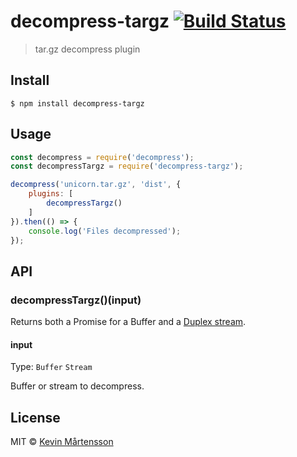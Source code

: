# decompress-targz [![Build Status](https://travis-ci.org/kevva/decompress-targz.svg?branch=master)](https://travis-ci.org/kevva/decompress-targz)

> tar.gz decompress plugin


## Install

```
$ npm install decompress-targz
```


## Usage

```js
const decompress = require('decompress');
const decompressTargz = require('decompress-targz');

decompress('unicorn.tar.gz', 'dist', {
	plugins: [
		decompressTargz()
	]
}).then(() => {
	console.log('Files decompressed');
});
```


## API

### decompressTargz()(input)

Returns both a Promise for a Buffer and a [Duplex stream](https://nodejs.org/api/stream.html#stream_class_stream_duplex).

#### input

Type: `Buffer` `Stream`

Buffer or stream to decompress.


## License

MIT © [Kevin Mårtensson](https://github.com/kevva)
